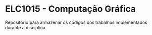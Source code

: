 # ELC1015 - Computação Gráfica
Repositório para armazenar os códigos dos trabalhos implementados durante a disciplina
